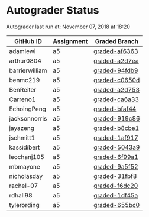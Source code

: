 # Autograder Status
Autograder last run at: November 07, 2018 at 18:20

| GitHub ID | Assignment | Graded Branch |
|-----------|------------|---------------|
| adamlewi | a5 | [graded-af6363](https://github.com/Fall2018COMP401-001/a5-adamlewi/tree/graded-af6363) | 
| arthur0804 | a5 | [graded-a2d7ea](https://github.com/Fall2018COMP401-001/a5-arthur0804/tree/graded-a2d7ea) | 
| barrierwilliam | a5 | [graded-94fdb9](https://github.com/Fall2018COMP401-001/a5-barrierwilliam/tree/graded-94fdb9) | 
| benmc219 | a5 | [graded-c0650d](https://github.com/Fall2018COMP401-001/a5-benmc219/tree/graded-c0650d) | 
| BenReiter | a5 | [graded-a2d753](https://github.com/Fall2018COMP401-001/a5-BenReiter/tree/graded-a2d753) | 
| Carreno1 | a5 | [graded-ca6a33](https://github.com/Fall2018COMP401-001/a5-Carreno1/tree/graded-ca6a33) | 
| EchoingPeng | a5 | [graded-bfaf44](https://github.com/Fall2018COMP401-001/a5-EchoingPeng/tree/graded-bfaf44) | 
| jacksonnorris | a5 | [graded-919c86](https://github.com/Fall2018COMP401-001/a5-jacksonnorris/tree/graded-919c86) | 
| jayazeng | a5 | [graded-b8cbe1](https://github.com/Fall2018COMP401-001/a5-jayazeng/tree/graded-b8cbe1) | 
| jschmitt1 | a5 | [graded-1af917](https://github.com/Fall2018COMP401-001/a5-jschmitt1/tree/graded-1af917) | 
| kassidibert | a5 | [graded-5043a9](https://github.com/Fall2018COMP401-001/a5-kassidibert/tree/graded-5043a9) | 
| leochanj105 | a5 | [graded-6f99a1](https://github.com/Fall2018COMP401-001/a5-leochanj105/tree/graded-6f99a1) | 
| mbmayone | a5 | [graded-9a5f52](https://github.com/Fall2018COMP401-001/a5-mbmayone/tree/graded-9a5f52) | 
| nicholasday | a5 | [graded-31fbf8](https://github.com/Fall2018COMP401-001/a5-nicholasday/tree/graded-31fbf8) | 
| rachel-07 | a5 | [graded-f6dc20](https://github.com/Fall2018COMP401-001/a5-rachel-07/tree/graded-f6dc20) | 
| rdhall98 | a5 | [graded-1df45a](https://github.com/Fall2018COMP401-001/a5-rdhall98/tree/graded-1df45a) | 
| tylerording | a5 | [graded-655bc0](https://github.com/Fall2018COMP401-001/a5-tylerording/tree/graded-655bc0) | 

